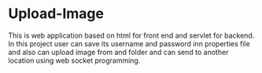 # Upload-Image
This is web application based on html for front end and servlet for backend. In this project user can save its username and password inn properties file and also can upload image from and folder and can send to another location using web socket programming.

